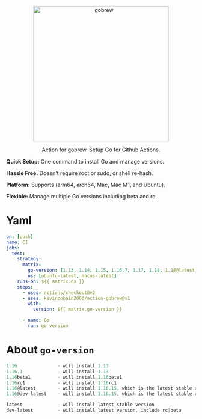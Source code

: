 <p align="center">
  <a href="https://github.com/kevincobain2000/gobrew">
    <img alt="gobrew" src="https://imgur.com/09fGpKY.png" width="360">
  </a>
</p>
<p align="center">
  Action for gobrew.
  Setup Go for Github Actions.
</p>

**Quick Setup:** One command to install Go and manage versions.

**Hassle Free:** Doesn't require root or sudo, or shell re-hash.

**Platform:** Supports (arm64, arch64, Mac, Mac M1, and Ubuntu).

**Flexible:** Manage multiple Go versions including beta and rc.


# Yaml

```yaml
on: [push]
name: CI
jobs:
  test:
    strategy:
      matrix:
        go-version: [1.13, 1.14, 1.15, 1.16.7, 1.17, 1.18, 1.18@latest, 1.19beta1, 1.19@dev-latest, latest, dev-latest]
        os: [ubuntu-latest, macos-latest]
    runs-on: ${{ matrix.os }}
    steps:
      - uses: actions/checkout@v2
      - uses: kevincobain2000/action-gobrew@v1
        with:
          version: ${{ matrix.go-version }}

      - name: Go
        run: go version
```

# About `go-version`


```js
1.16               - will install 1.13
1.16.1             - will install 1.13
1.16beta1          - will install 1.16beta1
1.16rc1            - will install 1.16rc1
1.16@latest        - will install 1.16.15, which is the latest stable on 1.16
1.16@dev-latest    - will install 1.16.15, which is the latest stable on 1.16

latest             - will install latest stable version
dev-latest         - will install latest version, include rc|beta
```